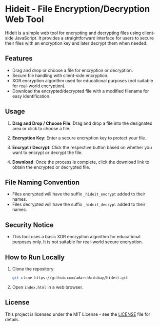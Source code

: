 # Hideit - File Encryption/Decryption Web Tool

Hideit is a simple web tool for encrypting and decrypting files using client-side JavaScript. It provides a straightforward interface for users to secure their files with an encryption key and later decrypt them when needed.

## Features

- Drag and drop or choose a file for encryption or decryption.
- Secure file handling with client-side encryption.
- XOR encryption algorithm used for educational purposes (not suitable for real-world encryption).
- Download the encrypted/decrypted file with a modified filename for easy identification.

## Usage

1. **Drag and Drop / Choose File**: Drag and drop a file into the designated area or click to choose a file.

2. **Encryption Key**: Enter a secure encryption key to protect your file.

3. **Encrypt / Decrypt**: Click the respective button based on whether you want to encrypt or decrypt the file.

4. **Download**: Once the process is complete, click the download link to obtain the encrypted or decrypted file.

## File Naming Convention

- Files encrypted will have the suffix `_hideit_encrypt` added to their names.
- Files decrypted will have the suffix `_hideit_decrypt` added to their names.

## Security Notice

- This tool uses a basic XOR encryption algorithm for educational purposes only. It is not suitable for real-world secure encryption.

## How to Run Locally

1. Clone the repository:

    ```bash
    git clone https://github.com/adarshkrdubay/hideit.git
    ```

2. Open `index.html` in a web browser.

## License

This project is licensed under the MIT License - see the [LICENSE](LICENSE) file for details.
